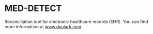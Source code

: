 # MED-DETECT
Reconciliation tool for electronic healthcare records (EHR). 
You can find more information at www.duolark.com 
